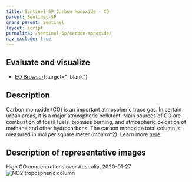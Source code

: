 ```yaml
---
title: Sentinel-5P Carbon Monoxide - CO
parent: Sentinel-5P
grand_parent: Sentinel
layout: script
permalink: /sentinel-5p/carbon-monoxide/
nav_exclude: true
---
```



## Evaluate and visualize
 - [EO Browser](https://sentinelshare.page.link/HVAb){:target="_blank"}   

## Description
Carbon monoxide (CO) is an important atmospheric trace gas. In certain urban areas, it is a major atmospheric pollutant. Main sources of CO are combustion of fossil fuels, biomass burning, and atmospheric oxidation of methane and other hydrocarbons. The carbon monoxide total column is measured in mol per square meter (mol/ m^2). Learn more [here](https://sentinels.copernicus.eu/web/sentinel/data-products/-/asset_publisher/fp37fc19FN8F/content/sentinel-5-precursor-level-2-carbon-monoxide).

## Description of representative images

High CO concentrations over Australia, 2020-01-27.
![NO2 tropospheric column](fig/fig1.png)


